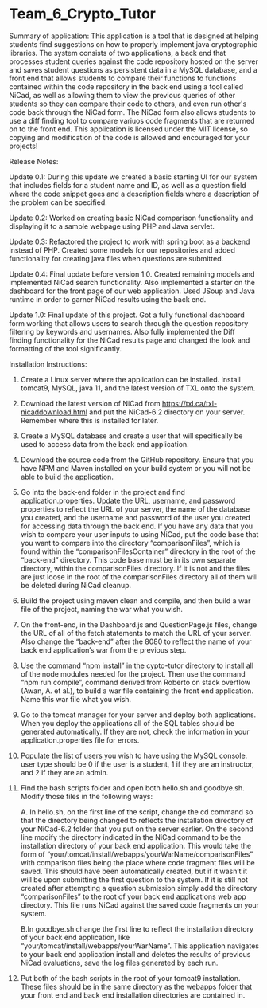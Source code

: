 # Team_6_Crypto_Tutor
Summary of application: This application is a tool that is designed at helping students find suggestions on how to properly implement java cryptographic libraries. The system consists of two applications, a back end that processes student queries against the code repository hosted on the server and saves student questions as persistent data in a MySQL database, and a front end that allows students to compare their functions to functions contained within the code repository in the back end using a tool called NiCad, as well as allowing them to view the previous queries of other students so they can compare their code to others, and even run other's code back through the NiCad form. The NiCad form also allows students to use a diff finding tool to compare variuos code fragments that are returned on to the front end. This application is licensed under the MIT license, so copying and modification of the code is allowed and encouraged for your projects!

Release Notes:

Update 0.1: During this update we created a basic starting UI for our system that includes fields for a student name and ID, as well as a question field where the code snippet goes and a description fields where a description of the problem can be specified.

Update 0.2: Worked on creating basic NiCad comparison functionality and displaying it to a sample webpage using PHP and Java servlet.

Update 0.3: Refactored the project to work with spring boot as a backend instead of PHP. Created some models for our repositories and added functionality for creating java files when questions are submitted.

Update 0.4: Final update before version 1.0. Created remaining models and implemented NiCad search functionality. Also implemented a starter on the dashboard for the front page of our web application. Used JSoup and Java runtime in order to garner NiCad results using the back end.

Update 1.0: Final update of this project. Got a fully functional dashboard form working that allows users to search through the question repository filtering by keywords and usernames. Also fully implemented the Diff finding functionality for the NiCad results page and changed the look and formatting of the tool significantly.

Installation Instructions:

1. Create a Linux server where the application can be installed. Install tomcat9, MySQL, java 11, and the latest version of TXL onto the system. 

2. Download the latest version of NiCad from https://txl.ca/txl-nicaddownload.html and put the NiCad-6.2 directory on your server. Remember where this is installed for later. 

3. Create a MySQL database and create a user that will specifically be used to access data from the back end application. 

4. Download the source code from the GitHub repository. Ensure that you have NPM and Maven installed on your build system or you will not be able to build the application. 

5. Go into the back-end folder in the project and find application.properties. Update the URL, username, and password properties to reflect the URL of your server, the name of the database you created, and the username and password of the user you created for accessing data through the back end. If you have any data that you wish to compare your user inputs to using NiCad, put the code base that you want to compare into the directory “comparisonFiles”, which is found within the “comparisonFilesContainer” directory in the root of the “back-end” directory. This code base must be in its own separate directory, within the comparisonFiles directory. If it is not and the files are just loose in the root of the comparisonFiles directory all of them will be deleted during NiCad cleanup. 

6. Build the project using maven clean and compile, and then build a war file of the project, naming the war what you wish. 

7. On the front-end, in the Dashboard.js and QuestionPage.js files, change the URL of all of the fetch statements to match the URL of your server. Also change the “back-end” after the 8080 to reflect the name of your back end application’s war from the previous step. 

8. Use the command “npm install” in the cypto-tutor directory to install all of the node modules needed for the project. Then use the command “npm run compile”, command derived from Roberto on stack overflow (Awan, A. et al.), to build a war file containing the front end application. Name this war file what you wish. 

9. Go to the tomcat manager for your server and deploy both applications. When you deploy the applications all of the SQL tables should be generated automatically. If they are not, check the information in your application.properties file for errors. 

10. Populate the list of users you wish to have using the MySQL console. user type should be 0 if the user is a student, 1 if they are an instructor, and 2 if they are an admin. 

11. Find the bash scripts folder and open both hello.sh and goodbye.sh. Modify those files in the following ways: 

    A. In hello.sh, on the first line of the script, change the cd command so that the directory being changed to reflects the installation directory of your NiCad-6.2 folder that you put on the server earlier. On the second line modify the directory indicated in the NiCad command to be the installation directory of your back end application. This would take the form of “your/tomcat/install/webapps/yourWarName/comparisonFiles” with comparison files being the place where code fragment files will be saved. This should have been automatically created, but if it wasn’t it will be upon submitting the first question to the system. If it is still not created after attempting a question submission simply add the directory “comparisonFiles” to the root of your back end applications web app directory. This file runs NiCad against the saved code fragments on your system. 

    B.In goodbye.sh change the first line to reflect the installation directory of your back end application, like “your/tomcat/install/webapps/yourWarName”. This application navigates to your back end application install and deletes the results of previous NiCad evaluations, save the log files generated by each run. 

12. Put both of the bash scripts in the root of your tomcat9 installation. These files should be in the same directory as the webapps folder that your front end and back end installation directories are contained in. 

